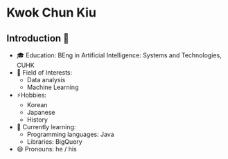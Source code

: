 # Kwok Chun Kiu
<!-- A detailed resume can be found above. -->

## Introduction 👋

- 🎓 Education: BEng in Artificial Intelligence: Systems and Technologies, CUHK
- 🔭 Field of Interests:
  - Data analysis
  - Machine Learning
- ⚡Hobbies:
  - Korean
  - Japanese
  - History
- 🌱 Currently learning:
  - Programming languages: Java
  - Libraries: BigQuery
- 😄 Pronouns: he / his

<!--
**kwokck6/kwokck6** is a ✨ _special_ ✨ repository because its `README.md` (this file) appears on your GitHub profile.

Here are some ideas to get you started:

- 🔭 I’m currently working on ...
- 🌱 I’m currently learning ...
- 👯 I’m looking to collaborate on ...
- 🤔 I’m looking for help with ...
- 💬 Ask me about ...
- 📫 How to reach me: ...
- 😄 Pronouns: ...
- ⚡ Fun fact: ...
-->
